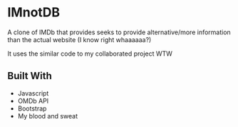 # IMnotDB

A clone of IMDb that provides seeks to provide alternative/more information than the actual website (I know right whaaaaaa?)

It uses the similar code to my collaborated project WTW

## Built With
* Javascript
* OMDb API
* Bootstrap
* My blood and sweat
